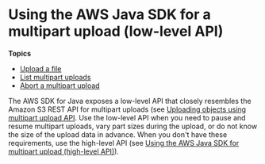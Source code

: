 # Using the AWS Java SDK for a multipart upload \(low\-level API\)<a name="mpListPartsJavaAPI"></a>

**Topics**
+ [Upload a file](llJavaUploadFile.md)
+ [List multipart uploads](LLlistMPuploadsJava.md)
+ [Abort a multipart upload](LLAbortMPUJava.md)

The AWS SDK for Java exposes a low\-level API that closely resembles the Amazon S3 REST API for multipart uploads \(see [Uploading objects using multipart upload API](uploadobjusingmpu.md)\. Use the low\-level API when you need to pause and resume multipart uploads, vary part sizes during the upload, or do not know the size of the upload data in advance\. When you don't have these requirements, use the high\-level API \(see [Using the AWS Java SDK for multipart upload \(high\-level API\)](usingHLmpuJava.md)\)\.
